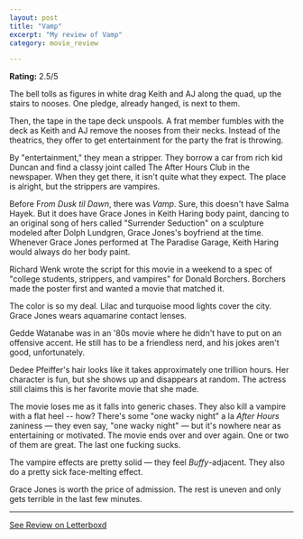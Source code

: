 ```yaml
---
layout: post
title: "Vamp"
excerpt: "My review of Vamp"
category: movie_review

---
```


**Rating:** 2.5/5

The bell tolls as figures in white drag Keith and AJ along the quad, up the stairs to nooses. One pledge, already hanged, is next to them.

Then, the tape in the tape deck unspools. A frat member fumbles with the deck as Keith and AJ remove the nooses from their necks. Instead of the theatrics, they offer to get entertainment for the party the frat is throwing.

By "entertainment," they mean a stripper. They borrow a car from rich kid Duncan and find a classy joint called The After Hours Club in the newspaper. When they get there, it isn't quite what they expect. The place is alright, but the strippers are vampires.

Before F<i>rom Dusk til Dawn</i>, there was <i>Vamp</i>. Sure, this doesn't have Salma Hayek. But it does have Grace Jones in Keith Haring body paint, dancing to an original song of hers called "Surrender Seduction" on a sculpture modeled after Dolph Lundgren, Grace Jones's boyfriend at the time. Whenever Grace Jones performed at The Paradise Garage, Keith Haring would always do her body paint.

Richard Wenk wrote the script for this movie in a weekend to a spec of "college students, strippers, and vampires" for Donald Borchers. Borchers made the poster first and wanted a movie that matched it.

The color is so my deal. Lilac and turquoise mood lights cover the city. Grace Jones wears aquamarine contact lenses.

Gedde Watanabe was in an '80s movie where he didn't have to put on an offensive accent. He still has to be a friendless nerd, and his jokes aren't good, unfortunately.

Dedee Pfeiffer's hair looks like it takes approximately one trillion hours. Her character is fun, but she shows up and disappears at random.  The actress still claims this is her favorite movie that she made.

The movie loses me as it falls into generic chases. They also kill a vampire with a flat heel -- how? There's some "one wacky night" a la <i>After Hours</i> zaniness — they even say, "one wacky night" — but it's nowhere near as entertaining or motivated. The movie ends over and over again. One or two of them are great. The last one fucking sucks.

The vampire effects are pretty solid — they feel <i>Buffy</i>-adjacent. They also do a pretty sick face-melting effect.

Grace Jones is worth the price of admission. The rest is uneven and only gets terrible in the last few minutes.

<hr>

[See Review on Letterboxd](https://boxd.it/69JwGn)

